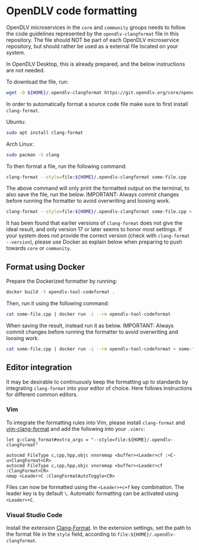 # OpenDLV code formatting

OpenDLV microservices in the `core` and `community` groups needs to follow the
code guidelines represented by the `opendlv-clangformat` file in this repository.
The file should NOT be part of each OpenDLV microservice repository, but should
rather be used as a external file located on your system.

In OpenDLV Desktop, this is already prepared, and the below instructions are not
needed.

To download the file, run:

```bash
wget -O ${HOME}/.opendlv-clangformat https://git.opendlv.org/core/opendlv-template-microservice/-/raw/main/format/opendlv-clangformat
```

In order to automatically format a source code file make sure to first install
`clang-format`.

Ubuntu:
```bash
sudo apt install clang-format
```

Arch Linux:
```bash
sudo pacman -S clang
```

To then format a file, run the following command:
```bash
clang-format --style=file:${HOME}/.opendlv-clangformat some-file.cpp
```

The above command will only print the formatted output on the terminal, to
also save the file, run the below. IMPORTANT: Always commit changes before
running the formatter to avoid overwriting and loosing work.
```bash
clang-format --style=file:${HOME}/.opendlv-clangformat some-file.cpp > some-file.cpp
```

It has been found that earlier versions of `clang-format` does not give the
ideal result, and only version 17 or later seems to honor most settings. If your
system does not provide the correct version
(check with `clang-format --version`), please use Docker as explain below when
preparing to push towards `core` or `community`.

## Format using Docker

Prepare the Dockerized formatter by running:
```bash
docker build -t opendlv-tool-codeformat .
```

Then, run it using the following command:
```bash
cat some-file.cpp | docker run -i --rm opendlv-tool-codeformat
```

When saving the result, instead run it as below. IMPORTANT: Always commit
changes before running the formatter to avoid overwriting and loosing work.
```bash
cat some-file.cpp | docker run -i --rm opendlv-tool-codeformat > some-file.cpp
```

## Editor integration

It may be desirable to continuously keep the formatting up to standards by
integrating `clang-format` into your editor of choice. Here follows instructions
for different common editors.

### Vim

To integrate the formatting rules into Vim, please install `clang-format` and
[vim-clang-format](https://github.com/rhysd/vim-clang-format) and add the
following into your `.vimrc`:
```
let g:clang_format#extra_args = "--style=file:${HOME}/.opendlv-clangformat"

autocmd FileType c,cpp,hpp,objc nnoremap <buffer><Leader>cf :<C-u>ClangFormat<CR>
autocmd FileType c,cpp,hpp,objc vnoremap <buffer><Leader>cf :ClangFormat<CR>
nmap <Leader>C :ClangFormatAutoToggle<CR>
```

Files can now be formatted using the `<Leader>+c+f` key combination. The leader
key is by default `\`. Automatic formatting can be activated using `<Leader>+C`.

### Visual Studio Code

Install the extension
[Clang-Format](https://marketplace.visualstudio.com/items?itemName=xaver.clang-format).
In the extension settings, set the path to the format file in the `style`
field, according to `file:${HOME}/.opendlv-clangformat`.
